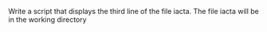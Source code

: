 Write a script that displays the third line of the file iacta. 
The file iacta will be in the working directory
